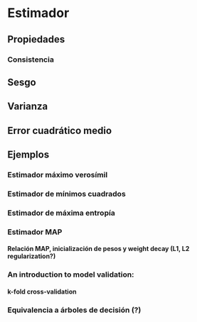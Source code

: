 # Estimador
## Propiedades
### Consistencia
## Sesgo
## Varianza
## Error cuadrático medio
## Ejemplos
### Estimador máximo verosímil
### Estimador de mínimos cuadrados
### Estimador de máxima entropía
### Estimador MAP
#### Relación MAP, inicialización de pesos y weight decay (L1, L2 regularization?)

### An introduction to model validation:
#### k-fold cross-validation

### Equivalencia a árboles de decisión (?)